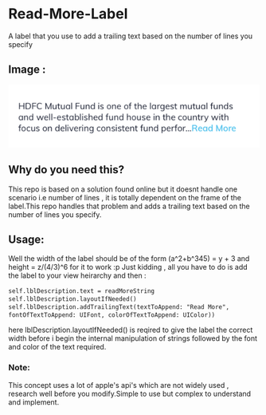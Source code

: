 # Read-More-Label
A label that you use to add a trailing text based on the number of lines you specify

## Image :

![alt text](https://github.com/iThink32/Read-More-Label/blob/master/ReadMore.png)

## Why do you need this?

This repo is based on a solution found online but it doesnt handle one scenario i.e number of lines , it is totally dependent on the frame of the label.This repo handles that problem and adds a trailing text based on the number of lines you specify.

## Usage:

Well the width of the label should be of the form (a^2+b^345) = y + 3 and height = z/(4/3)^6 for it to work :p
Just kidding , all you have to do is add the label to your view heirarchy and then :

```
self.lblDescription.text = readMoreString
self.lblDescription.layoutIfNeeded()
self.lblDescription.addTrailingText(textToAppend: "Read More", fontOfTextToAppend: UIFont, colorOfTextToAppend: UIColor))
```
 
 here lblDescription.layoutIfNeeded() is reqired to give the label the correct width before i begin the internal manipulation of strings
 followed by the font and color of the text required.

### Note:

This concept uses a lot of apple's api's which are not widely used , research well before you modify.Simple to use but complex to understand and implement.

